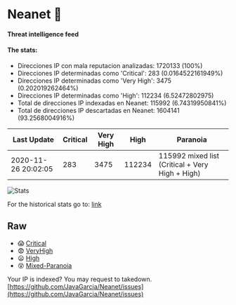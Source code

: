 # Neanet :hocho:
#### Threat intelligence feed
#### The stats:

- Direcciones IP con mala reputacion analizadas: 1720133 (100%)
- Direcciones IP determinadas como 'Critical':  283 (0.0164522161949%)
- Direcciones IP determinadas como 'Very High':  3475 (0.202019262464%)
- Direcciones IP determinadas como 'High':  112234 (6.52472802975)
- Total de direcciones IP indexadas en Neanet:  115992 (6.74319950841%)
- Total de direcciones IP descartadas en Neanet:  1604141 (93.2568004916%)

| Last Update | Critical | Very High | High | Paranoia |
| --- | --- | --- | --- | --- |
| 2020-11-26 20:02:05 | 283 | 3475 | 112234 | 115992 mixed list (Critical + Very High + High)|

![Stats](https://docs.google.com/spreadsheets/d/e/2PACX-1vSnaNMIXVabIpDJjufMlzH7poXnshF3mgd8Is1g9ytUEzVsP5my4Trn8f-xkoLLQ38xpL3HtmUexLo6/pubchart?oid=501124687&format=image)

For the historical stats go to: [link](/stats.csv)
## Raw
- :scream: [Critical](https://raw.githubusercontent.com/JavaGarcia/Neanet/master/blacklists/neanet_critical.txt)
- :fearful: [VeryHigh](https://raw.githubusercontent.com/JavaGarcia/Neanet/master/blacklists/neanet_veryHigh.txtt)
- :frowning: [High](https://raw.githubusercontent.com/JavaGarcia/Neanet/master/blacklists/neanet_high.txt)
- :dizzy_face: [Mixed-Paranoia](https://raw.githubusercontent.com/JavaGarcia/Neanet/master/blacklists/neanet_all.txt)


Your IP is indexed? You may request to takedown. [https://github.com/JavaGarcia/Neanet/issues](https://github.com/JavaGarcia/Neanet/issues)




























































































































































































































































































































































































































































































































































































































































































































































































































































































































































































































































































































































































































































































































































































































































































































































































































































































































































































































































































































































































































































































































































































































































































































































































































































































































